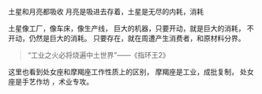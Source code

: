 土星和月亮都吸收
月亮是吸进去存着，土星是无尽的内耗，消耗

土星像工厂，像车床，像生产线，
巨大的机器，只要开动，就是巨大的消耗，
不开动，仍然是巨大的消耗。
只要存在，就在周遭产生消费者，和原材料分界。

>“工业之火必将烧遍中土世界”——《指环王2》

这里也看到处女座和摩羯座工作性质上的区别，
摩羯座是工业，成批复制，
处女座是手艺作坊
，术业专攻。
